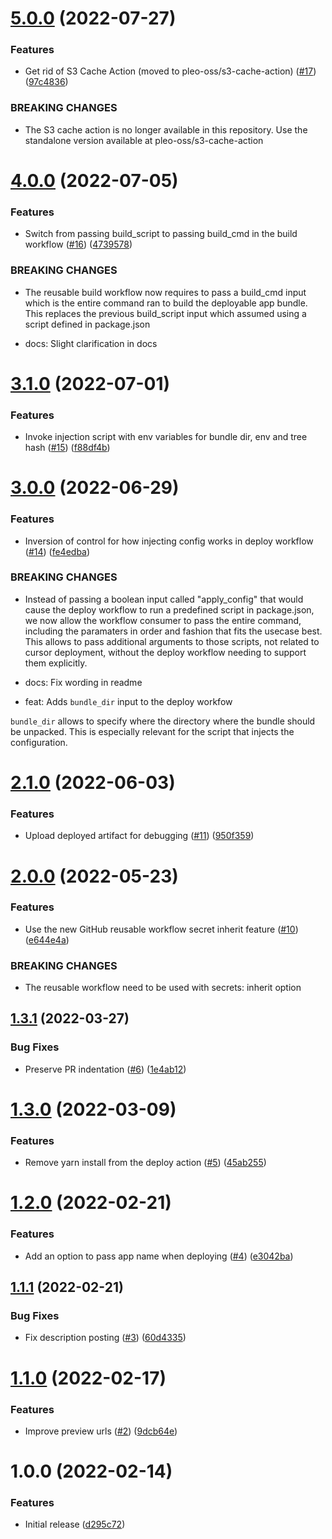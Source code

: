 # [5.0.0](https://github.com/pleo-oss/pleo-spa-cicd/compare/v4.0.0...v5.0.0) (2022-07-27)


### Features

* Get rid of S3 Cache Action (moved to pleo-oss/s3-cache-action) ([#17](https://github.com/pleo-oss/pleo-spa-cicd/issues/17)) ([97c4836](https://github.com/pleo-oss/pleo-spa-cicd/commit/97c48367a7daff67888db74252828aa1482688a1))


### BREAKING CHANGES

* The S3 cache action is no longer available in this repository. Use the standalone
version available at pleo-oss/s3-cache-action

# [4.0.0](https://github.com/pleo-oss/pleo-spa-cicd/compare/v3.1.0...v4.0.0) (2022-07-05)


### Features

* Switch from passing build_script to passing build_cmd in the build workflow ([#16](https://github.com/pleo-oss/pleo-spa-cicd/issues/16)) ([4739578](https://github.com/pleo-oss/pleo-spa-cicd/commit/473957859311558fb8c1649c9cd53872d2940b58))


### BREAKING CHANGES

* The reusable build workflow now requires to pass a build_cmd input
which is the entire command ran to build the deployable app bundle. This replaces the
previous build_script input which assumed using a script defined in package.json

* docs: Slight clarification in docs

# [3.1.0](https://github.com/pleo-oss/pleo-spa-cicd/compare/v3.0.0...v3.1.0) (2022-07-01)


### Features

* Invoke injection script with env variables for bundle dir, env and tree hash ([#15](https://github.com/pleo-oss/pleo-spa-cicd/issues/15)) ([f88df4b](https://github.com/pleo-oss/pleo-spa-cicd/commit/f88df4b4be8002d8ea423dfd16bea1365866ac11))

# [3.0.0](https://github.com/pleo-oss/pleo-spa-cicd/compare/v2.1.0...v3.0.0) (2022-06-29)


### Features

* Inversion of control for how injecting config works in deploy workflow ([#14](https://github.com/pleo-oss/pleo-spa-cicd/issues/14)) ([fe4edba](https://github.com/pleo-oss/pleo-spa-cicd/commit/fe4edbad406ac3920f5e26a31b7bd56186dd1625))


### BREAKING CHANGES

* Instead of passing a boolean input called "apply_config" that
would cause the deploy workflow to run a predefined script in package.json, we
now allow the workflow consumer to pass the entire command, including the
paramaters in order and fashion that fits the usecase best.
This allows to pass additional arguments to those scripts, not related to
cursor deployment, without the deploy workflow needing to support them explicitly.

* docs: Fix wording in readme

* feat: Adds `bundle_dir` input to the deploy workfow

`bundle_dir` allows to specify where the directory where the bundle should be unpacked.
This is especially relevant for the script that injects the configuration.

# [2.1.0](https://github.com/pleo-oss/pleo-spa-cicd/compare/v2.0.0...v2.1.0) (2022-06-03)


### Features

* Upload deployed artifact for debugging ([#11](https://github.com/pleo-oss/pleo-spa-cicd/issues/11)) ([950f359](https://github.com/pleo-oss/pleo-spa-cicd/commit/950f3598e0b59d82994d14db2fd6c8ae2cecfa19))

# [2.0.0](https://github.com/pleo-oss/pleo-spa-cicd/compare/v1.3.1...v2.0.0) (2022-05-23)


### Features

* Use the new GitHub reusable workflow secret inherit feature ([#10](https://github.com/pleo-oss/pleo-spa-cicd/issues/10)) ([e644e4a](https://github.com/pleo-oss/pleo-spa-cicd/commit/e644e4ada1b96ed862cdc1418b66079d3f4610a2))


### BREAKING CHANGES

* The reusable workflow need to be used with secrets: inherit option

## [1.3.1](https://github.com/pleo-oss/pleo-spa-cicd/compare/v1.3.0...v1.3.1) (2022-03-27)


### Bug Fixes

* Preserve PR indentation ([#6](https://github.com/pleo-oss/pleo-spa-cicd/issues/6)) ([1e4ab12](https://github.com/pleo-oss/pleo-spa-cicd/commit/1e4ab1205644dbb18bdc789a6fe188f66c6cc61d))

# [1.3.0](https://github.com/pleo-oss/pleo-spa-cicd/compare/v1.2.0...v1.3.0) (2022-03-09)


### Features

* Remove yarn install from the deploy action ([#5](https://github.com/pleo-oss/pleo-spa-cicd/issues/5)) ([45ab255](https://github.com/pleo-oss/pleo-spa-cicd/commit/45ab2554813b7a9ba24006756c87e63ac90b94b3))

# [1.2.0](https://github.com/pleo-oss/pleo-spa-cicd/compare/v1.1.1...v1.2.0) (2022-02-21)


### Features

* Add an option to pass app name when deploying ([#4](https://github.com/pleo-oss/pleo-spa-cicd/issues/4)) ([e3042ba](https://github.com/pleo-oss/pleo-spa-cicd/commit/e3042ba8a2886550fb67601ee09da959e9f5d779))

## [1.1.1](https://github.com/pleo-oss/pleo-spa-cicd/compare/v1.1.0...v1.1.1) (2022-02-21)


### Bug Fixes

* Fix description posting ([#3](https://github.com/pleo-oss/pleo-spa-cicd/issues/3)) ([60d4335](https://github.com/pleo-oss/pleo-spa-cicd/commit/60d4335388fdbbca418a1f0bca15d93049736cf3))

# [1.1.0](https://github.com/pleo-oss/pleo-spa-cicd/compare/v1.0.0...v1.1.0) (2022-02-17)


### Features

* Improve preview urls ([#2](https://github.com/pleo-oss/pleo-spa-cicd/issues/2)) ([9dcb64e](https://github.com/pleo-oss/pleo-spa-cicd/commit/9dcb64e9fa7cc7eadf4b146fd4ad3a6ed2a84c8b))

# 1.0.0 (2022-02-14)


### Features

* Initial release ([d295c72](https://github.com/pleo-oss/pleo-spa-cicd/commit/d295c72c2d92004d548e99a421ea1ff3215683fa))
